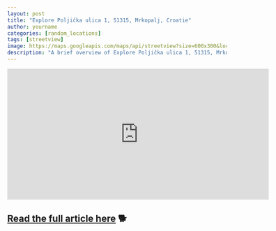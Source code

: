```yaml
---
layout: post
title: "Explore Poljička ulica 1, 51315, Mrkopalj, Croatie"
author: yourname
categories: [random_locations]
tags: [streetview]
image: https://maps.googleapis.com/maps/api/streetview?size=600x300&location=45.3253342,14.8552191&key=AIzaSyCyMtwXYk9B13Tiqh4ikTwxEaMDv3H-ARw
description: "A brief overview of Explore Poljička ulica 1, 51315, Mrkopalj, Croatie."
---
```


<iframe
    width="600"
    height="300"
    src="https://www.google.com/maps/embed/v1/streetview?key=AIzaSyCyMtwXYk9B13Tiqh4ikTwxEaMDv3H-ARw&location=45.3253342,14.8552191"
    frameborder="0"
    style="border:0"
    allowfullscreen>
</iframe>

## [Read the full article here](https://www.google.com/maps/@45.3253342,14.8552191,14z?hl=en) 🐕